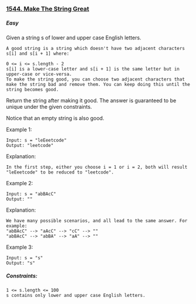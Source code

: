 ### [1544. Make The String Great](https://leetcode.com/problems/make-the-string-great/)

##### Easy

Given a string s of lower and upper case English letters.

```JS
A good string is a string which doesn't have two adjacent characters s[i] and s[i + 1] where:

0 <= i <= s.length - 2
s[i] is a lower-case letter and s[i + 1] is the same letter but in upper-case or vice-versa.
To make the string good, you can choose two adjacent characters that make the string bad and remove them. You can keep doing this until the string becomes good.
```

Return the string after making it good. The answer is guaranteed to be unique under the given constraints.

Notice that an empty string is also good. 

Example 1:
```JS
Input: s = "leEeetcode"
Output: "leetcode"
```

Explanation: 
```JS
In the first step, either you choose i = 1 or i = 2, both will result "leEeetcode" to be reduced to "leetcode".
```


Example 2:
```JS
Input: s = "abBAcC"
Output: ""
```

Explanation: 
```JS
We have many possible scenarios, and all lead to the same answer. For example:
"abBAcC" --> "aAcC" --> "cC" --> ""
"abBAcC" --> "abBA" --> "aA" --> ""
```


Example 3:
```JS
Input: s = "s"
Output: "s"
```

##### Constraints:
```JS
1 <= s.length <= 100
s contains only lower and upper case English letters.
```